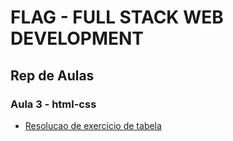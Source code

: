 # FLAG - FULL STACK WEB DEVELOPMENT
## Rep de Aulas
### Aula 3 - html-css

- [Resolucao de exercicio de tabela](/html/aula3/resolucao_tabela/index.html)


